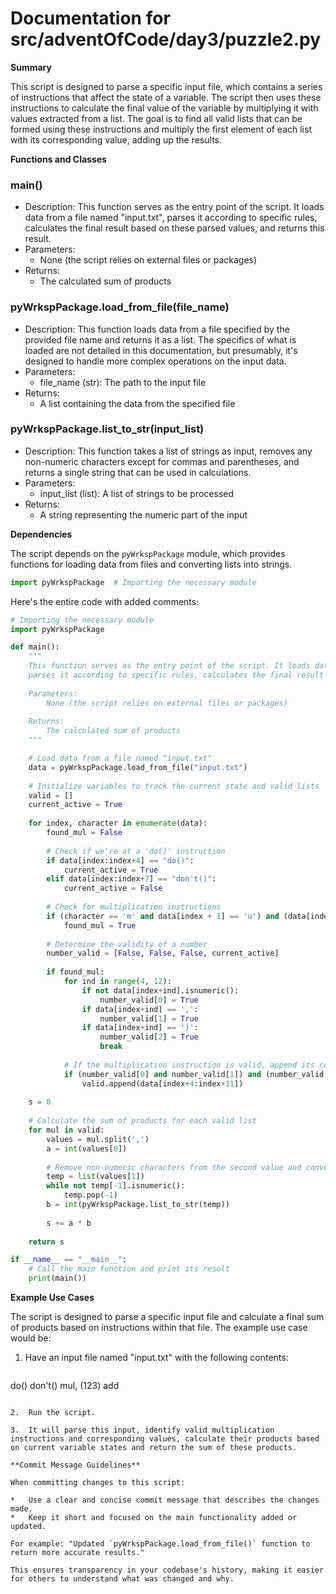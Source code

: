 # Documentation for src/adventOfCode/day3/puzzle2.py

**Summary**

This script is designed to parse a specific input file, which contains a series of instructions that affect the state of a variable. The script then uses these instructions to calculate the final value of the variable by multiplying it with values extracted from a list. The goal is to find all valid lists that can be formed using these instructions and multiply the first element of each list with its corresponding value, adding up the results.

**Functions and Classes**

### main()

*   Description: This function serves as the entry point of the script. It loads data from a file named "input.txt", parses it according to specific rules, calculates the final result based on these parsed values, and returns this result.
*   Parameters:
    *   None (the script relies on external files or packages)
*   Returns:
    *   The calculated sum of products

### pyWrkspPackage.load_from_file(file_name)

*   Description: This function loads data from a file specified by the provided file name and returns it as a list. The specifics of what is loaded are not detailed in this documentation, but presumably, it's designed to handle more complex operations on the input data.
*   Parameters:
    *   file_name (str): The path to the input file
*   Returns:
    *   A list containing the data from the specified file

### pyWrkspPackage.list_to_str(input_list)

*   Description: This function takes a list of strings as input, removes any non-numeric characters except for commas and parentheses, and returns a single string that can be used in calculations.
*   Parameters:
    *   input_list (list): A list of strings to be processed
*   Returns:
    *   A string representing the numeric part of the input

**Dependencies**

The script depends on the `pyWrkspPackage` module, which provides functions for loading data from files and converting lists into strings.

```python
import pyWrkspPackage  # Importing the necessary module
```

Here's the entire code with added comments:

```python
# Importing the necessary module
import pyWrkspPackage

def main():
    """
    This function serves as the entry point of the script. It loads data from a file named "input.txt", 
    parses it according to specific rules, calculates the final result based on these parsed values, and returns this result.
    
    Parameters:
        None (the script relies on external files or packages)
    
    Returns:
        The calculated sum of products
    """

    # Load data from a file named "input.txt"
    data = pyWrkspPackage.load_from_file("input.txt")
    
    # Initialize variables to track the current state and valid lists
    valid = []
    current_active = True
    
    for index, character in enumerate(data):
        found_mul = False
        
        # Check if we're at a 'do()' instruction
        if data[index:index+4] == "do()":
            current_active = True
        elif data[index:index+7] == "don't()":
            current_active = False
            
        # Check for multiplication instructions
        if (character == 'm' and data[index + 1] == 'u') and (data[index + 2] == 'l' and data[index + 3] == '('):
            found_mul = True
        
        # Determine the validity of a number
        number_valid = [False, False, False, current_active]
        
        if found_mul:
            for ind in range(4, 12):
                if not data[index+ind].isnumeric():
                    number_valid[0] = True
                if data[index+ind] == ',':
                    number_valid[1] = True
                if data[index+ind] == ')':
                    number_valid[2] = True
                    break
            
            # If the multiplication instruction is valid, append its corresponding value to valid lists
            if (number_valid[0] and number_valid[1]) and (number_valid[2] and number_valid[3]):
                valid.append(data[index+4:index+11])
    
    s = 0
    
    # Calculate the sum of products for each valid list
    for mul in valid:
        values = mul.split(',')
        a = int(values[0])
        
        # Remove non-numeric characters from the second value and convert it into an integer
        temp = list(values[1])
        while not temp[-1].isnumeric():
            temp.pop(-1)
        b = int(pyWrkspPackage.list_to_str(temp))
        
        s += a * b
    
    return s

if __name__ == "__main__":
    # Call the main function and print its result
    print(main())
```

**Example Use Cases**

The script is designed to parse a specific input file and calculate a final sum of products based on instructions within that file. The example use case would be:

1.  Have an input file named "input.txt" with the following contents:
    ```
do()
don't()
mul, (123)
add
```

2.  Run the script.

3.  It will parse this input, identify valid multiplication instructions and corresponding values, calculate their products based on current variable states and return the sum of these products.

**Commit Message Guidelines**

When committing changes to this script:

*   Use a clear and concise commit message that describes the changes made.
*   Keep it short and focused on the main functionality added or updated.

For example: "Updated `pyWrkspPackage.load_from_file()` function to return more accurate results."

This ensures transparency in your codebase's history, making it easier for others to understand what was changed and why.